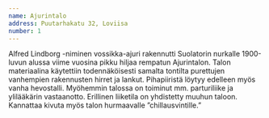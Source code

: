 ```yaml
---
name: Ajurintalo
address: Puutarhakatu 32, Loviisa
number: 1
---
```

Alfred Lindborg -niminen vossikka-ajuri rakennutti Suolatorin nurkalle 1900-luvun alussa viime vuosina pikku hiljaa rempatun Ajurintalon. Talon materiaalina käytettiin todennäköisesti samalta tontilta purettujen vanhempien rakennusten hirret ja lankut. Pihapiiristä löytyy edelleen myös vanha hevostalli.  Myöhemmin talossa on toiminut mm. parturiliike ja ylilääkärin vastaanotto. Erillinen liiketila on yhdistetty muuhun taloon. Kannattaa kivuta myös talon hurmaavalle ”chillausvintille.”